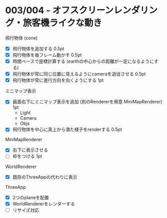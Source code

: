 # 003/004 - オフスクリーンレンダリング・旅客機ライクな動き

飛行物体 (cone)
- [x] 飛行物体を追加する 0.5pt
- [x] 飛行物体を毎フレーム動かす 0.5pt
- [x] 時間ベースで座標計算する (earthの中心からの距離が一定になるようにする)
- [x] 飛行物体が常に同じ位置に見えるようにcameraを追従させる 0.5pt
- [x] 飛行物体が常に進行方向を向くようにする 1pt
  <!-- - [x] pp/p/np からpd/directionを計算する -->
  <!-- - [x] これを元にquertanionを計算 -->

ミニマップ表示
<!-- - [ ] 共通のオブジェクト達を World クラスに移動 -->
- [x] 画面右下にミニマップ表示を追加 (別のRendererを用意 MiniMapRenderer) 1pt
  - Light
  - Camera
  - Objs
- [x] 飛行物体を中心に真上から満た様子をrenderする 0.5pt

MiniMapRenderer
- [x] 右下に表示させる
- [ ] 枠をつける 1pt

WorldRenderer
- [x] 既存のThreeAppの代わりに表示


ThreeApp
- [x] 2つのplaneを配置
- [x] WorldRendererをレンダーする
- [ ] リサイズ対応
